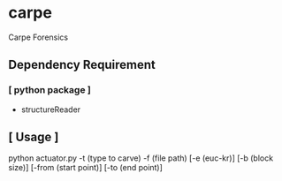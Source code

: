 # carpe
Carpe Forensics

## Dependency Requirement
### [ python package ]
* structureReader

## [ Usage ]
python actuator.py -t (type to carve) -f (file path) [-e (euc-kr)] [-b (block size)] [-from (start point)] [-to (end point)] 
